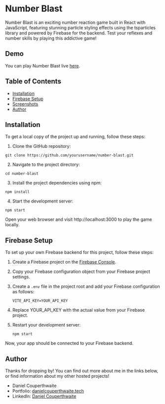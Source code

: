 # Number Blast

Number Blast is an exciting number reaction game built in React with JavaScript, featuring stunning particle styling effects using the tsparticles library and powered by Firebase for the backend. Test your reflexes and number skills by playing this addictive game!

## Demo

You can play Number Blast live [here](https://number-blast.netlify.app/).

## Table of Contents

- [Installation](#installation)
- [Firebase Setup](#firebase-setup)
- [Screenshots](#screenshots)
- [Author](#author)

## Installation

To get a local copy of the project up and running, follow these steps:

  1. Clone the GitHub repository:

   ```
  git clone https://github.com/yourusername/number-blast.git
   ```

  2. Navigate to the project directory:
    
  ```
  cd number-blast
  ```

  3. Install the project dependencies using npm:
    
  ```
  npm install
  ```

  4. Start the development server:
    
  ```
  npm start
  ```

  Open your web browser and visit http://localhost:3000 to play the game locally.

## Firebase Setup
    
 To set up your own Firebase backend for this project, follow these steps:
    
1. Create a Firebase project on the [Firebase Console](https://console.firebase.google.com/).
    
2. Copy your Firebase configuration object from your Firebase project settings.
    
3. Create a `.env` file in the project root and add your Firebase configuration as follows:
    
       
       VITE_API_KEY=YOUR_API_KEY
       

4. Replace YOUR_API_KEY with the actual value from your Firebase project.

5. Restart your development server:

    ```
    npm start
    ```
    
Now, your app should be connected to your Firebase backend.
    
## Author

Thanks for dropping by! You can find out more about me in the links below, or find information about my other hosted projects!
    
- Daniel Couperthwaite
- Portfolio: [danielcouperthwaite.tech](https://danielcouperthwaite.tech/)
- LinkedIn: [Daniel Couperthwaite](https://www.linkedin.com/in/daniel-couperthwaite-209290139/)

